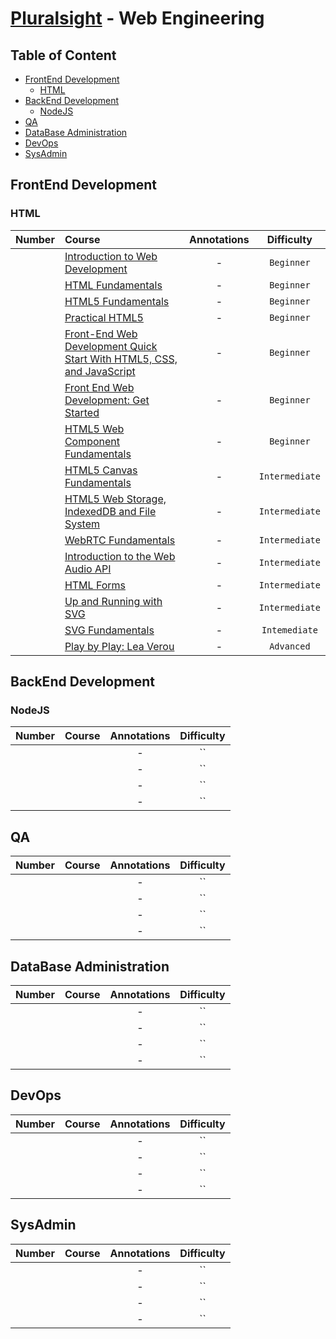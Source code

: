 # [Pluralsight](http://www.pluralsight.com/) - Web Engineering

## Table of Content

- [FrontEnd Development](#frontend-development)
  - [HTML](#html)
- [BackEnd Development](#backend-development)
  - [NodeJS](#nodejs)
- [QA](#qa)
- [DataBase Administration](#database-administration)
- [DevOps](#devops)
- [SysAdmin](#sysadmin)


## FrontEnd Development

### HTML

| Number | Course | Annotations | Difficulty |
| :---: | :--- | :---: | :---: |
|  | [Introduction to Web Development](http://www.pluralsight.com/courses/web-development-intro) | - | `Beginner` |
|  | [HTML Fundamentals](http://www.pluralsight.com/courses/html-fundamentals) | - | `Beginner` |
|  | [HTML5 Fundamentals](http://www.pluralsight.com/courses/html5-fundamentals-2e) | - | `Beginner` |
|  | [Practical HTML5](http://www.pluralsight.com/courses/practical-html5) | - | `Beginner` |
|  | [Front-End Web Development Quick Start With HTML5, CSS, and JavaScript](http://www.pluralsight.com/courses/front-end-web-app-html5-javascript-css) | - | `Beginner` |
|  | [Front End Web Development: Get Started](http://www.pluralsight.com/courses/front-end-web-development-get-started) | - | `Beginner` |
|  | [HTML5 Web Component Fundamentals](http://www.pluralsight.com/courses/web-components-shadow-dom) | - | `Beginner` |
|  | [HTML5 Canvas Fundamentals](http://www.pluralsight.com/courses/html5-canvas-fundamentals) | - | `Intermediate` |
|  | [HTML5 Web Storage, IndexedDB and File System](http://www.pluralsight.com/courses/html5-web-storage-indexeddb-file-system) | - | `Intermediate` |
|  | [WebRTC Fundamentals](http://www.pluralsight.com/courses/webrtc-fundamentals) | - | `Intermediate` |
|  | [Introduction to the Web Audio API](http://www.pluralsight.com/courses/web-audio-api-introduction) | - | `Intermediate` |
|  | [HTML Forms](http://www.pluralsight.com/courses/html-forms) | - | `Intermediate` |
|  | [Up and Running with SVG](http://www.pluralsight.com/courses/svg-up-running) | - | `Intermediate` |
|  | [SVG Fundamentals](http://www.pluralsight.com/courses/svg-fundamentals) | - | `Intemediate` |
|  | [Play by Play: Lea Verou](http://www.pluralsight.com/courses/play-by-play-lea-verou) | - | `Advanced` |

## BackEnd Development

### NodeJS

| Number | Course | Annotations | Difficulty |
| :---: | :---: | :---: | :---: |
|  | []() | - | `` |
|  | []() | - | `` |
|  | []() | - | `` |
|  | []() | - | `` |

## QA

| Number | Course | Annotations | Difficulty |
| :---: | :---: | :---: | :---: |
|  | []() | - | `` |
|  | []() | - | `` |
|  | []() | - | `` |
|  | []() | - | `` |

## DataBase Administration

| Number | Course | Annotations | Difficulty |
| :---: | :---: | :---: | :---: |
|  | []() | - | `` |
|  | []() | - | `` |
|  | []() | - | `` |
|  | []() | - | `` |

## DevOps

| Number | Course | Annotations | Difficulty |
| :---: | :---: | :---: | :---: |
|  | []() | - | `` |
|  | []() | - | `` |
|  | []() | - | `` |
|  | []() | - | `` |

## SysAdmin

| Number | Course | Annotations | Difficulty |
| :---: | :---: | :---: | :---: |
|  | []() | - | `` |
|  | []() | - | `` |
|  | []() | - | `` |
|  | []() | - | `` |